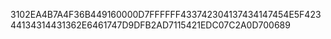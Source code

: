 3102EA4B7A4F36B449160000D7FFFFFF433742304137434147454E5F42344134314431362E6461747D9DFB2AD7115421EDC07C2A0D700689
